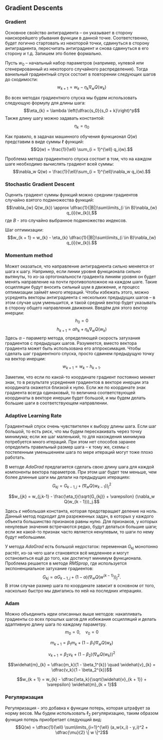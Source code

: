## Gradient Descents

### Gradient
Основное свойство антиградиента &ndash; он указывает в сторону наискорейшего убывания функции в данной точке. Соответственно, будет логично стартовать из некоторой точки, сдвинуться в сторону антиградиента, пересчитать антиградиент и снова сдвинуться в его сторону и т.д. Запишем это более формально.

Пусть $w_0$ &ndash; начальный набор параметров (например, нулевой или сгенерированный из некоторого случайного распределения). Тогда ванильный градиентный спуск состоит в повторении следующих шагов до сходимости:
$$w_{k + 1} = w_{k} - \eta_{k} \nabla_{w} Q(w_{k})$$

Во всех методах градиентного спуска мы будем использовать следующую формулу для длины шага:  
$$\eta_{k} = \lambda \left(\dfrac{s_0}{s_0 + k}\right)^p$$
Также длину шагу можно задавать константой: 
$$\eta_{k} = \eta_{0}$$

Как правило, в задачах машинного обучения функционал $Q(w)$ представим в виде суммы $\ell$ функций:    
$$Q(w) = \frac{1}{\ell} \sum_{i = 1}^{\ell} q_i(w).$$

Проблема метода градиентного спуска состоит в том, что на каждом шаге необходимо вычислять градиент всей суммы:
$$\nabla_w Q(w) = \frac{1}{\ell}\sum_{i = 1}^{\ell}\nabla_w q_i(w).$$

### Stochastic Gradient Descent
Оценить градиент суммы функций можно средним градиентов случайно взятого подмножества функций:
$$\nabla_{w} Q(w_{k}) \approx \dfrac{1}{|B|}\sum\limits_{i \in B}\nabla_{w} q_{i}(w_{k}),$$
где $B$ - это случайно выбранное подмножество индексов.
    
Шаг оптимизации:
$$w_{k + 1} = w_{k} - \eta_{k} \dfrac{1}{|B|}\sum\limits_{i \in B}\nabla_{w} q_{i}(w_{k}).$$

### Momentum method
Может оказаться, что направление антиградиента сильно меняется от шага к шагу. Например, если линии уровня функционала сильно вытянуты, то из-за ортогональности градиента линиям уровня он будет менять направление на почти противоположное на каждом шаге. Такие осцилляции будут вносить сильный шум в движение, и процесс оптимизации займёт много итераций. Чтобы избежать этого, можно усреднять векторы антиградиента с нескольких предыдущих шагов – в этом случае шум уменьшится, и такой средний вектор будет указывать в сторону общего направления движения. Введём для этого вектор инерции:
$$h_0 = 0$$
$$h_{k + 1} = \alpha h_{k} + \eta_k \nabla_w Q(w_{k})$$
Здесь $\alpha$ &ndash; параметр метода, определяющей скорость затухания градиентов с предыдущих шагов. Разумеется, вместо вектора градиента может быть использована его аппроксимация. Чтобы сделать шаг градиентного спуска, просто сдвинем предыдущую точку на вектор инерции:
$$w_{k + 1} = w_{k} - h_{k + 1}.$$
   
Заметим, что если по какой-то координате градиент постоянно меняет знак, то в результате усреднения градиентов в векторе инерции эта координата окажется близкой к нулю. Если же по координате знак градиента всегда одинаковый, то величина соответствующей координаты в векторе инерции будет большой, и мы будем делать большие шаги в соответствующем направлении.

### Adaptive Learning Rate
 Градиентный спуск очень чувствителен к выбору длины шага. Если шаг большой, то есть риск, что мы будем перескакивать через точку минимума; если же шаг маленький, то для нахождения минимума потребуется много итераций. При этом нет способов заранее определить правильный размер шага &ndash; к тому же, схемы с постепенным уменьшением шага по мере итераций могут тоже плохо работать.
   
В методе _AdaGrad_ предлагается сделать свою длину шага для каждой компоненты вектора параметров. При этом шаг будет тем меньше, чем более длинные шаги мы делали на предыдущих итерациях:
$$G_{kj} = G_{k-1,j} + (\nabla_w Q(w_{k - 1}))_j^2$$

$$w_{jk} = w_{j,k-1} - \frac{\eta_t}{\sqrt{G_{kj}} + \varepsilon} (\nabla_w Q(w_{k - 1}))_j.$$
  
  Здесь $\varepsilon$ небольшая константа, которая предотвращает деление на ноль.
Данный метод подходит для разреженных задач, в которых у каждого объекта большинство признаков равны нулю. Для признаков, у которых ненулевые значения встречаются редко, будут делаться большие шаги; если же какой-то признак часто является ненулевым, то шаги по нему будут небольшими.
   
У метода _AdaGrad_ есть большой недостаток: переменная $G_{kj}$ монотонно растёт, из-за чего шаги становятся всё медленнее и могут остановиться ещё до того, как достигнут минимум функционала. Проблема решается в методе _RMSprop_, где используется экспоненциальное затухание градиентов:
$$G_{kj} = \alpha G_{k-1,j} + (1 - \alpha) (\nabla_w Q(w^{(k-1)}))_j^2.$$
В этом случае размер шага по координате зависит в основном от того, насколько быстро мы двигались по ней на последних итерациях.

### Adam
Можно объединить идеи описанных выше методов: накапливать градиенты со всех прошлых шагов для избежания осцилляций и делать адаптивную длину шага по каждому параметру.
$$m_0 = 0, \quad v_0 = 0$$

$$m_{k + 1} = \beta_1 m_k + (1 - \beta_1) \nabla_w Q(w_{k})$$

$$v_{k + 1} = \beta_2 v_k + (1 - \beta_2) \left(\nabla_w Q(w_{k})\right)^2$$

$$\widehat{m}_{k} = \dfrac{m_k}{1 - \beta_1^{k}} \quad \widehat{v}_{k} = \dfrac{v_k}{1 - \beta_2^{k}}$$

$$w_{k + 1} = w_{k} - \dfrac{\eta_k}{\sqrt{\widehat{v}_{k + 1}} + \varepsilon} \widehat{m}_{k + 1}$$
    
### Регуляризация
Регуляризация - это добавка к функции потерь, которая штрафует за норму весов. Мы будем использовать $\ell_2$ регуляризацию, таким образом функция потерь приобретает следующий вид:
$$Q(w) = \dfrac{1}{\ell} \sum\limits_{i=1}^{\ell} (a_w(x_i) - y_i)^2 + \dfrac{\mu}{2} \| w \|^2$$
